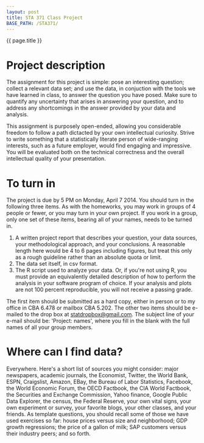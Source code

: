```yaml
---
layout: post
title: STA 371 Class Project
BASE_PATH: /STA371/
---
```

{{ page.title }}


# Project description

The assignment for this project is simple: pose an interesting question; collect a relevant data set; and use the data, in conjuction with the tools we have learned in class, to answer the question you have posed.  Make sure to quantify any uncertainty that arises in answering your question, and to address any shortcomings in the answer provided by your data and analysis.

This assignment is purposely open-ended, allowing you considerable freedom to follow a path dictacted by your own intellectual curiosity.  Strive to write something that a statistically literate person of wide-ranging interests, such as a future employer, would find engaging and impressive.  You will be evaluated both on the technical correctness and the overall intellectual quality of your presentation.   


# To turn in

The project is due by 5 PM on Monday, April 7 2014.  You should turn in the following three items.  As with the homeworks, you may work in groups of 4 people or fewer, or you may turn in your own project.  If you work in a group, only one set of these items, bearing all of your names, needs to be turned in.

1. A written project report that describes your question, your data sources, your methodological approach, and your conclusions.  A reasonable length here would be 4 to 6 pages including figures, but treat this only as a rough guideline rather than an absolute quota or limit.
2. The data set itself, in csv format.
3. The R script used to analyze your data.  Or, if you're not using R, you must provide an equivalently detailed description of how to perform the analysis in your software program of choice.  If your analysis and plots are not 100 percent reproducible, you will not receive a passing grade.

The first item should be submitted as a hard copy, either in person or to my office in CBA 6.478 or mailbox CBA 5.202.  The other two items should be e-mailed to the drop box at <statdropbox@gmail.com>.  The subject line of your e-mail should be: 'Project: names', where you fill in the blank with the full names of all your group members.


# Where can I find data?

Everywhere.  Here's a short list of sources you might consider: major newspapers, academic journals, the Economist, Twitter, the World Bank, ESPN, Craigslist, Amazon, EBay, the Bureau of Labor Statistics, Facebook, the World Economic Forum, the OECD Factbook, the CIA World Factbook, the Securities and Exchange Commission, Yahoo finance, Google Public Data Explorer, the census, the Federal Reserve, your own vital signs, your own experiment or survey, your favorite blogs, your other classes, and your friends.  As template questions, you should recall some of those we have used exercises so far: house prices versus size and neighborhood; GDP growth regressions; the price of a gallon of milk; SAP customers versus their industry peers; and so forth.

